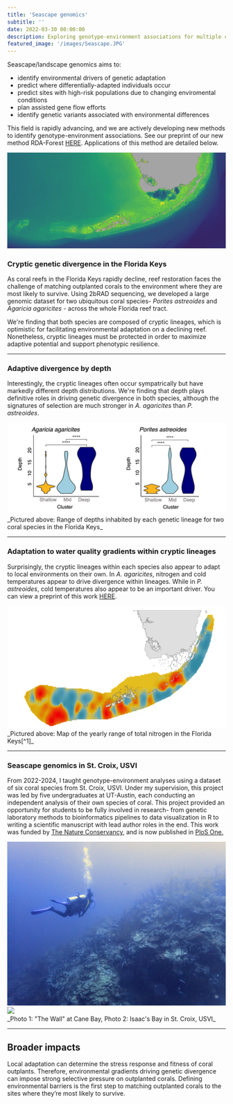 ```yaml
---
title: 'Seascape genomics'
subtitle: ''
date: 2022-03-30 00:00:00
description: Exploring genotype-environment associations for multiple coral species in Florida and the Caribbean
featured_image: '/images/Seascape.JPG'
---
```


Seascape/landscape genomics aims to:
* identify environmental drivers of genetic adaptation
* predict where differentially-adapted individuals occur
* predict sites with high-risk populations due to changing enviromental conditions
* plan assisted gene flow efforts
* identify genetic variants associated with environmental differences

This field is rapidly advancing, and we are actively developing new methods to identify genotype-environment associations. See our preprint of our new method RDA-Forest [HERE](https://www.biorxiv.org/content/10.1101/2024.10.21.619525v1). Applications of this method are detailed below.


![](/images/FLKeys_bathymetry.png)

### Cryptic genetic divergence in the Florida Keys

As coral reefs in the Florida Keys rapidly decline, reef restoration faces the challenge of matching outplanted corals to the environment where they are most likely to survive. Using 2bRAD sequencing, we developed a large genomic dataset for two ubiquitous coral species- _Porites astreoides_ and _Agaricia agaricites_ - across the whole Florida reef tract.

We're finding that both species are composed of cryptic lineages, which is optimistic for facilitating environmental adaptation on a declining reef. Nonetheless, cryptic lineages must be protected in order to maximize adaptive potential and support phenotypic resilience.

---

### Adaptive divergence by depth

Interestingly, the cryptic lineages often occur sympatrically but have markedly different depth distributions. We're finding that depth plays definitive roles in driving genetic divergence in both species, although the signatures of selection are much stronger in _A. agaricites_ than _P. astreoides_. 

<div class="gallery" data-columns="1">
	<img src="/images/Depth_diverge.png">

</div>
_Pictured above: Range of depths inhabited by each genetic lineage for two coral species in the Florida Keys_


---

### Adaptation to water quality gradients within cryptic lineages

Surprisingly, the cryptic lineages within each species also appear to adapt to local environments on their own. In _A. agaricites_, nitrogen and cold temperatures appear to drive divergence within lineages. While in _P. astreoides_, cold temperatures also appear to be an important driver. You can view a preprint of this work [HERE](https://www.authorea.com/doi/full/10.22541/au.166997531.17274551).

<div class="gallery" data-columns="1">
	<img src="/images/TNByearly_range.png">
</div>
_Pictured above: Map of the yearly range of total nitrogen in the Florida Keys[^1]_

[^1]: Water quality data is from the [SERC water quality monitoring network](http://serc.fiu.edu/wqmnetwork/)

---

### Seascape genomics in St. Croix, USVI

From 2022-2024, I taught genotype-environment analyses using a dataset of six coral species from St. Croix, USVI. Under my supervision, this project was led by five undergraduates at UT-Austin, each conducting an independent analysis of their own species of coral. This project provided an opportunity for students to be fully involved in research- from genetic laboratory methods to bioinformatics pipelines to data visualization in R to writing a scientific manuscript with lead author roles in the end. This work was funded by [The Nature Conservancy](https://www.nature.org/en-us/about-us/where-we-work/caribbean/virgin-islands/), and is now published in [PloS One.](https://doi.org/10.1371/journal.pone.0318653)

<div class="gallery" data-columns="1">
	<img src="/images/The_wall.JPG">
	<img src="/images/Isaacs_beach.jpg">
</div>
_Photo 1: "The Wall" at Cane Bay, Photo 2: Isaac's Bay in St. Croix, USVI_

---

## Broader impacts

Local adaptation can determine the stress response and fitness of coral outplants. Therefore, environmental gradients driving genetic divergence can impose strong selective pressure on outplanted corals. Defining environmental barriers is the first step to matching outplanted corals to the sites where they’re most likely to survive. 
